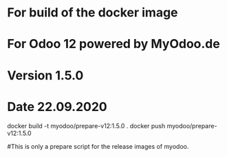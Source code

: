# For build of the docker image
# For Odoo 12 powered by MyOdoo.de
# Version 1.5.0
# Date 22.09.2020
docker build -t myodoo/prepare-v12:1.5.0 .
docker push myodoo/prepare-v12:1.5.0

#This is only a prepare script for the release images of myodoo.
